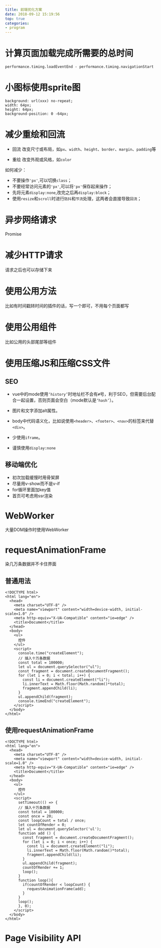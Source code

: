 ```yaml
---
title: 前端优化方案
date: 2018-09-12 15:19:56
top: true
categories: 
- program
---
```


# 计算页面加载完成所需要的总时间

`performance.timing.loadEventEnd - performance.timing.navigationStart`

# 小图标使用sprite图
```
background: url(xxx) no-repeat;
width: 64px;
height: 64px;
background-position: 0 -64px;
```
# 减少重绘和回流

- 回流
改变尺寸或布局，如`px`、`width`、`height`、`border`、`margin`、`padding`等

- 重绘
改变外观或风格，如`color`

如何减少：

- 不要操作`'px'`,可以切换`class`；
- 不要经常访问元素的`'px'`,可以将`'px'`保存起来操作；
- 先将元素`display:none`,改完之后再`display:block`；
- 使用`resize`和`scroll`时进行`防抖`和`节流`处理，这两者会直接导致`回流`；

# 异步网络请求

Promise

# 减少HTTP请求

请求之后也可以存储下来

# 使用公用方法

比如有时间戳转时间的插件的话，写一个即可，不用每个页面都写

# 使用公用组件

比如公用的头部尾部等组件

# 使用压缩JS和压缩CSS文件


## SEO

- vue中的mode使用`‘history’`时地址栏不会有`#`号，利于SEO，但需要后台配合一起设置，否则页面会空白（mode默认是`‘hash’`）。

- 图片和文字添加alt属性。

- body中代码语义化，比如说使用`<header>`、`<footer>`、`<nav>`的标签来代替`<div>`。

- 少使用`iframe`。

- 谨慎使用`display:none`

## 移动端优化

- 初次加载缓慢时用骨架屏
- 尽量用v-show而不是v-if
- for循环里面加key值
- 首页可考虑用ssr渲染

# WebWorker

大量DOM操作时使用WebWorker

# requestAnimationFrame

染几万条数据并不卡住界面

## 普通用法

```
<!DOCTYPE html>
<html lang="en">
  <head>
    <meta charset="UTF-8" />
    <meta name="viewport" content="width=device-width, initial-scale=1.0" />
    <meta http-equiv="X-UA-Compatible" content="ie=edge" />
    <title>Document</title>
  </head>
  <body>
    <ul>
      控件
    </ul>
    <script>
      console.time("createElement");
      // 插入十万条数据
      const total = 100000;
      let ul = document.querySelector("ul");
      const fragment = document.createDocumentFragment();
      for (let i = 0; i < total; i++) {
        const li = document.createElement("li");
        li.innerText = Math.floor(Math.random()*total);
        fragment.appendChild(li);
      }
      ul.appendChild(fragment);
      console.timeEnd("createElement");
    </script>
  </body>
</html>

```

## 使用requestAnimationFrame

```
<!DOCTYPE html>
<html lang="en">
  <head>
    <meta charset="UTF-8" />
    <meta name="viewport" content="width=device-width, initial-scale=1.0" />
    <meta http-equiv="X-UA-Compatible" content="ie=edge" />
    <title>Document</title>
  </head>
  <body>
    <ul>
      控件
    </ul>
    <script>
      setTimeout(() => {
      // 插入十万条数据
      const total = 100000;
      const once = 20;
      const loopCount = total / once;
      let countOfRender = 0;
      let ul = document.querySelector('ul');
      function add () {
        const fragment = document.createDocumentFragment();
        for (let i = 0; i < once; i++) {
          const li = document.createElement("li");
          li.innerText = Math.floor(Math.random()*total);
          fragment.appendChild(li);
        }
        ul.appendChild(fragment);
        countOfRender += 1;
        loop();
      }
      function loop(){
        if(countOfRender < loopCount) {
          requestAnimationFrame(add);
        }
      }
      loop();
      }, 0);
    </script>
  </body>
</html>

```

# Page Visibility API